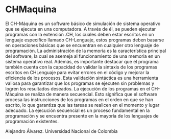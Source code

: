 # CHMaquina
El CH-Máquina es un software básico de simulación de sistema operativo que se ejecuta en 
una computadora. A través de él, se pueden ejecutar programas con la extensión .CH, los cuales 
deben estar escritos en un lenguaje específico llamado CH-Lenguaje, estos programas deben 
basarse en operaciones básicas que se encuentran en cualquier otro lenguaje de programación. La 
administración de la memoria es la característica principal del software, la cual se asemeja al 
funcionamiento de una memoria en un sistema operativo real. Además, es importante destacar que 
el programa también cuenta con la capacidad de validar la sintaxis de los programas escritos en CHLenguaje para evitar errores en el código y mejorar la eficiencia de los procesos. Esta validación 
sintáctica es una herramienta valiosa para garantizar que los programas se ejecuten sin problemas y 
logren los resultados deseados.
La ejecución de los programas en el CH-Máquina se realiza de manera secuencial. Esto 
significa que el software procesa las instrucciones de los programas en el orden en que se han 
escrito, lo que garantiza que las tareas se realicen en el momento y lugar adecuado. La ejecución 
secuencial es un proceso fundamental en la programación y se encuentra presente en la mayoría de 
los lenguajes de programación existentes.

Alejandro Álvarez.
Universidad Nacional de Colombia